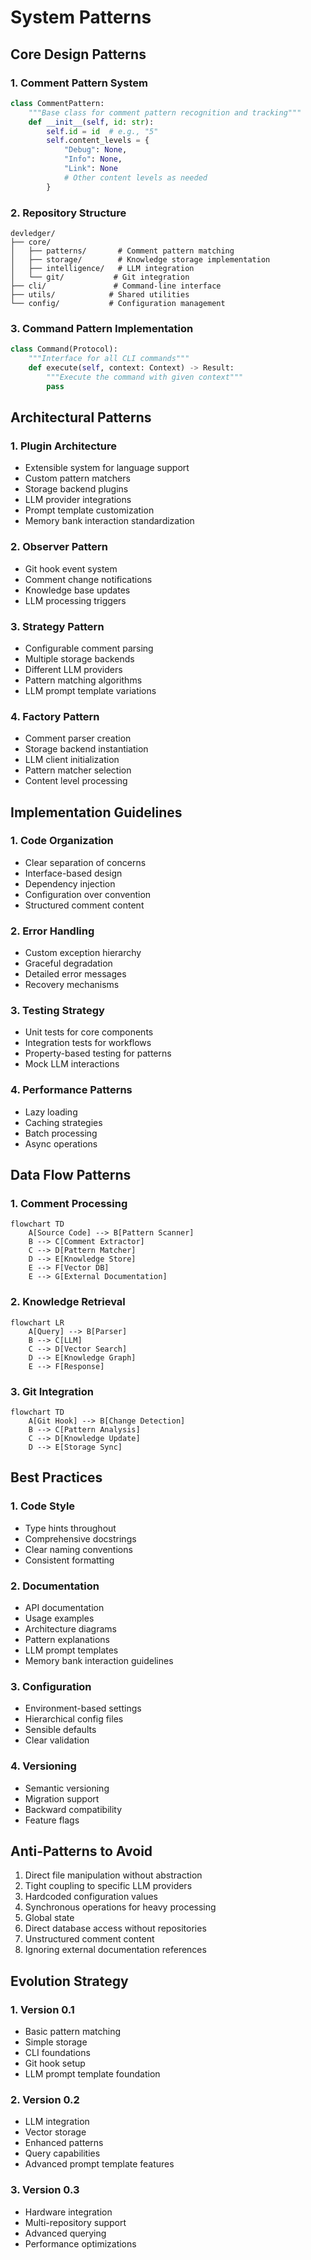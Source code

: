 # System Patterns

## Core Design Patterns

### 1. Comment Pattern System
```python
class CommentPattern:
    """Base class for comment pattern recognition and tracking"""
    def __init__(self, id: str):
        self.id = id  # e.g., "5"
        self.content_levels = {
            "Debug": None,
            "Info": None,
            "Link": None
            # Other content levels as needed
        }
```

### 2. Repository Structure
```
devledger/
├── core/
│   ├── patterns/       # Comment pattern matching
│   ├── storage/        # Knowledge storage implementation
│   ├── intelligence/   # LLM integration
│   └── git/           # Git integration
├── cli/               # Command-line interface
├── utils/            # Shared utilities
└── config/           # Configuration management
```

### 3. Command Pattern Implementation
```python
class Command(Protocol):
    """Interface for all CLI commands"""
    def execute(self, context: Context) -> Result:
        """Execute the command with given context"""
        pass
```

## Architectural Patterns

### 1. Plugin Architecture
- Extensible system for language support
- Custom pattern matchers
- Storage backend plugins
- LLM provider integrations
- Prompt template customization
- Memory bank interaction standardization

### 2. Observer Pattern
- Git hook event system
- Comment change notifications
- Knowledge base updates
- LLM processing triggers

### 3. Strategy Pattern
- Configurable comment parsing
- Multiple storage backends
- Different LLM providers
- Pattern matching algorithms
- LLM prompt template variations

### 4. Factory Pattern
- Comment parser creation
- Storage backend instantiation
- LLM client initialization
- Pattern matcher selection
- Content level processing

## Implementation Guidelines

### 1. Code Organization
- Clear separation of concerns
- Interface-based design
- Dependency injection
- Configuration over convention
- Structured comment content

### 2. Error Handling
- Custom exception hierarchy
- Graceful degradation
- Detailed error messages
- Recovery mechanisms

### 3. Testing Strategy
- Unit tests for core components
- Integration tests for workflows
- Property-based testing for patterns
- Mock LLM interactions

### 4. Performance Patterns
- Lazy loading
- Caching strategies
- Batch processing
- Async operations

## Data Flow Patterns

### 1. Comment Processing
```mermaid
flowchart TD
    A[Source Code] --> B[Pattern Scanner]
    B --> C[Comment Extractor]
    C --> D[Pattern Matcher]
    D --> E[Knowledge Store]
    E --> F[Vector DB]
    E --> G[External Documentation]
```

### 2. Knowledge Retrieval
```mermaid
flowchart LR
    A[Query] --> B[Parser]
    B --> C[LLM]
    C --> D[Vector Search]
    D --> E[Knowledge Graph]
    E --> F[Response]
```

### 3. Git Integration
```mermaid
flowchart TD
    A[Git Hook] --> B[Change Detection]
    B --> C[Pattern Analysis]
    C --> D[Knowledge Update]
    D --> E[Storage Sync]
```

## Best Practices

### 1. Code Style
- Type hints throughout
- Comprehensive docstrings
- Clear naming conventions
- Consistent formatting

### 2. Documentation
- API documentation
- Usage examples
- Architecture diagrams
- Pattern explanations
- LLM prompt templates
- Memory bank interaction guidelines

### 3. Configuration
- Environment-based settings
- Hierarchical config files
- Sensible defaults
- Clear validation

### 4. Versioning
- Semantic versioning
- Migration support
- Backward compatibility
- Feature flags

## Anti-Patterns to Avoid

1. Direct file manipulation without abstraction
2. Tight coupling to specific LLM providers
3. Hardcoded configuration values
4. Synchronous operations for heavy processing
5. Global state
6. Direct database access without repositories
7. Unstructured comment content
8. Ignoring external documentation references

## Evolution Strategy

### 1. Version 0.1
- Basic pattern matching
- Simple storage
- CLI foundations
- Git hook setup
- LLM prompt template foundation

### 2. Version 0.2
- LLM integration
- Vector storage
- Enhanced patterns
- Query capabilities
- Advanced prompt template features

### 3. Version 0.3
- Hardware integration
- Multi-repository support
- Advanced querying
- Performance optimizations